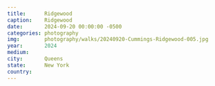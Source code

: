 ```yaml
---
title:  	Ridgewood
caption:	Ridgewood
date:   	2024-09-20 00:00:00 -0500
categories: photography
img:		photography/walks/20240920-Cummings-Ridgewood-005.jpg
year:		2024
medium:
city:		Queens
state:      New York
country:    
---
```

